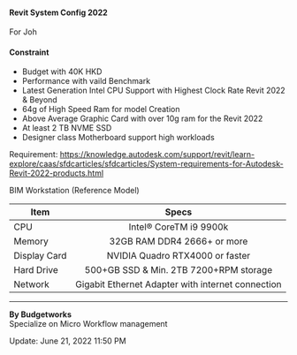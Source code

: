 #### Revit System Config 2022

For Joh

#### Constraint

- Budget with 40K HKD
- Performance with vaild Benchmark
- Latest Generation Intel CPU Support with Highest Clock Rate Revit 2022 & Beyond
- 64g of High Speed Ram for model Creation
- Above Average Graphic Card with over 10g ram for the Revit 2022
- At least 2 TB NVME SSD
- Designer class Motherboard support high workloads

Requirement: <https://knowledge.autodesk.com/support/revit/learn-explore/caas/sfdcarticles/sfdcarticles/System-requirements-for-Autodesk-Revit-2022-products.html>

BIM Workstation (Reference Model)

| Item         |                       Specs                       |
|--------------|:-------------------------------------------------:|
| CPU          |              Intel® CoreTM i9 9900k               |
| Memory       |            32GB RAM DDR4 2666+ or more            |
| Display Card |          NVIDIA Quadro RTX4000 or faster          |
| Hard Drive   |      500+GB SSD & Min. 2TB 7200+RPM storage       |
| Network      | Gigabit Ethernet Adapter with internet connection |


---

**By Budgetworks**\
Specialize on Micro Workflow management

Update: June 21, 2022 11:50 PM